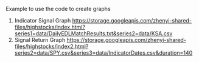 Example to use the code to create graphs
1. Indicator Signal Graph
https://storage.googleapis.com/zhenyi-shared-files/highstocks/index.html?series1=data/DailyEDLMatchResults.txt&series2=data/KSA.csv
2. Signal Return Graph
https://storage.googleapis.com/zhenyi-shared-files/highstocks/index2.html?series2=data/SPY.csv&series3=data/IndicatorDates.csv&duration=140
